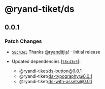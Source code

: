 # @ryand-tiket/ds

## 0.0.1

### Patch Changes

- [`58c43e5`](https://github.com/ryandi-tiket/debug-chunking/commit/58c43e564e138c87d1e78f68198f1778fbba42d8) Thanks [@ryanditjia](https://github.com/ryanditjia)! - Initial release

- Updated dependencies [[`58c43e5`](https://github.com/ryandi-tiket/debug-chunking/commit/58c43e564e138c87d1e78f68198f1778fbba42d8)]:
  - @ryandi-tiket/ds-button@0.0.1
  - @ryandi-tiket/ds-typography@0.0.1
  - @ryandi-tiket/ds-with-assets@0.0.1
